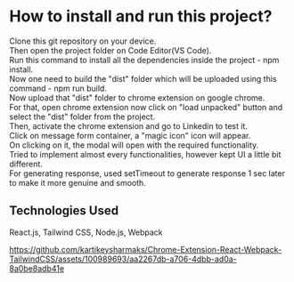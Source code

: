 # How to install and run this project?

Clone this git repository on your device.\
Then open the project folder on Code Editor(VS Code).\
Run this command to install all the dependencies inside the project - npm install.\
Now one need to build the "dist" folder which will be uploaded using this command - npm run build.\
Now upload that "dist" folder to chrome extension on google chrome.\
For that, open chrome extension now click on "load unpacked" button and select the "dist" folder from the project.\
Then, activate the chrome extension and go to Linkedin to test it.\
Click on message form container, a "magic icon" icon will appear.\
On clicking on it, the modal will open with the required functionality.\
Tried to implement almost every functionalities, however kept UI a little bit different.\
For generating response, used setTimeout to generate response 1 sec later to make it more genuine and smooth.

## Technologies Used

React.js, Tailwind CSS, Node.js, Webpack



https://github.com/kartikeysharmaks/Chrome-Extension-React-Webpack-TailwindCSS/assets/100989693/aa2267db-a706-4dbb-ad0a-8a0be8adb41e

